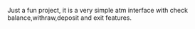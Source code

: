 Just a fun project, it is a very simple atm interface with check balance,withraw,deposit and exit features.
